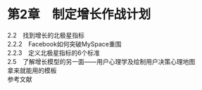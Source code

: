 # 第2章　制定增长作战计划  
2.2　找到增长的北极星指标  
2.2.2　Facebook如何突破MySpace重围  
2.2.3　定义北极星指标的6个标准  
2.5　了解增长模型的另一面——用户心理学及绘制用户决策心理地图  
拿来就能用的模板  
参考文献  
  
